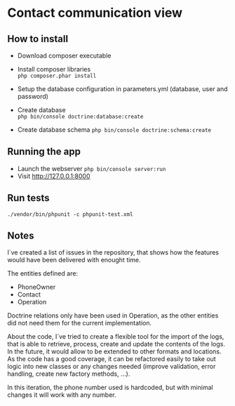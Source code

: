 Contact communication view
==========================


## How to install

- Download composer executable

- Install composer libraries  
`
php composer.phar install
`
- Setup the database configuration in parameters.yml (database, user and password)
- Create database  
`
php bin/console doctrine:database:create
`
- Create database schema
`
php bin/console doctrine:schema:create
`

## Running the app
- Launch the webserver
`
php bin/console server:run
`
- Visit http://127.0.0.1:8000

## Run tests
`
./vendor/bin/phpunit -c phpunit-test.xml
`

## Notes

I´ve created a list of issues in the repository, that shows how the features would have been delivered with enought time.

The entities defined are:
- PhoneOwner
- Contact
- Operation

Doctrine relations only have been used in Operation, as the other entities did not need them for the current implementation.

About the code, I´ve tried to create a flexible tool for the import of the logs, that is able to retrieve, process, create and update the contents of the logs. In the future, it would allow to be extended to other formats and locations.
As the code has a good coverage, it can be refactored easily to take out logic into new classes or any changes needed (improve validation, error handling, create new factory methods, ...).

In this iteration, the phone number used is hardcoded, but with minimal changes it will work with any number.
